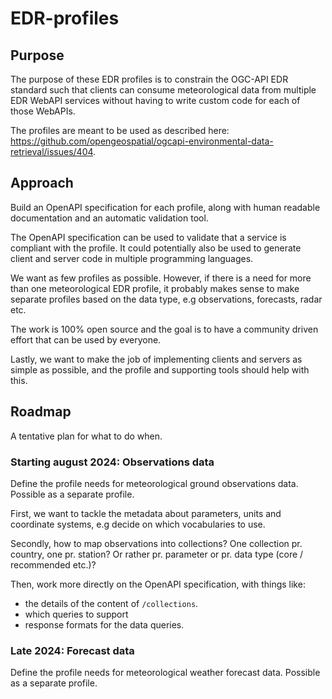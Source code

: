 # EDR-profiles

## Purpose

The purpose of these EDR profiles is to constrain the OGC-API EDR standard such that clients can consume meteorological data from multiple EDR WebAPI services without having to write custom code for each of those WebAPIs.

The profiles are meant to be used as described here: https://github.com/opengeospatial/ogcapi-environmental-data-retrieval/issues/404.

## Approach

Build an OpenAPI specification for each profile, along with human readable documentation and an automatic validation tool.

The OpenAPI specification can be used to validate that a service is compliant with the profile. It could potentially also be used to generate client and server code in multiple programming languages.

We want as few profiles as possible. However, if there is a need for more than one meteorological EDR profile, it probably makes sense to make separate profiles based on the data type, e.g observations, forecasts, radar etc.

The work is 100% open source and the goal is to have a community driven effort that can be used by everyone.

Lastly, we want to make the job of implementing clients and servers as simple as possible, and the profile and supporting tools should help with this.

## Roadmap

A tentative plan for what to do when.

### Starting august 2024: Observations data

Define the profile needs for meteorological ground observations data. Possible as a separate profile.

First, we want to tackle the metadata about parameters, units and coordinate systems, e.g decide on which vocabularies to use.

Secondly, how to map observations into collections? One collection pr. country, one pr. station? Or rather pr. parameter or pr. data type (core / recommended etc.)?

Then, work more directly on the OpenAPI specification, with things like:

- the details of the content of `/collections`.
- which queries to support
- response formats for the data queries.

### Late 2024: Forecast data

Define the profile needs for meteorological weather forecast data. Possible as a separate profile.
